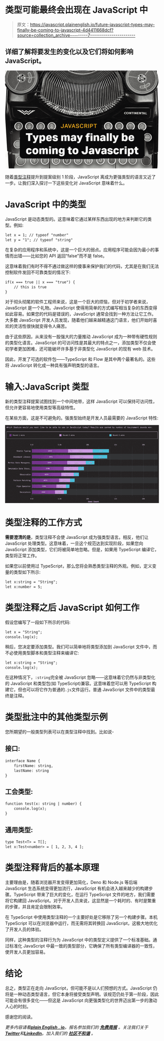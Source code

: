# 类型可能最终会出现在 JavaScript 中

> 原文：<https://javascript.plainenglish.io/future-javascript-types-may-finally-be-coming-to-javascript-4d4411668dcf?source=collection_archive---------7----------------------->

## 详细了解将要发生的变化以及它们将如何影响 JavaScript。

![](img/cbc96cf9fbb61f11a8ca530f2be05f0c.png)

随着[类型注释](https://github.com/tc39/proposal-type-annotations)提升到提案级别 1 阶段，JavaScript 离成为更强类型的语言又近了一步。让我们深入探讨一下这些变化对 JavaScript 意味着什么。

# JavaScript 中的类型

JavaScript 是动态类型的。这意味着它通过某样东西出现的地方来判断它的类型。例如:

```
let x = 1; // typeof "number"
let y = "1"; // typeof "string"
```

在复杂的应用程序和系统中，这是一个巨大的弱点。应用程序可能会因为最小的事情而出错——比如您的 API 返回“false”而不是 false。

这意味着我们有时不得不通过做这样的傻事来保护我们的代码，尤其是在我们无法控制软件发回不可靠类型的情况下:

```
if(x === true || x === "true") {
    // this is true
}
```

对于彻头彻尾的软件工程师来说，这是一个巨大的烦恼，但对于初学者来说，JavaScript 是一个礼物。JavaScript 使得用简单的方式编写相当复杂的东西变得如此容易。如果您的代码是错误的，JavaScript 通常会找到一种方法让它工作。大多数 JavaScript 开发人员发现，随着他们越来越精通这门语言，他们开始时喜欢的灵活性很快就变得令人痛苦。

由于这些原因，从来没有一股强大的力量推动 JavaScript 成为一种带有硬性规则的类型化语言。JavaScript 的可访问性是其最大的特点之一，添加类型不仅会使初学者更加困难，还可能破坏许多基于非类型化 JavaScript 的现有 web 技术。

因此，开发了可选的软件包——TypeScript 和 Flow 是其中两个最著名的。这些将 JavaScript 转化成一种具有强声明类型的语言。

# 输入:JavaScript 类型

新的类型注释提案试图找到一个中间地带，这样 JavaScript 可以保持可访问性，但允许更容易地使用类型等高级特性。

在某些方面，这是不可避免的。强类型始终是开发人员最需要的 JavaScript 特性:

![](img/2f81d034ce6dec4373a1155ef4c32197.png)

# 类型注释的工作方式

**需要澄清的是**，类型注释不会使 JavaScript 成为强类型语言。相反，他们让 JavaScript 处理类型。这意味着，一旦这个规范达到实现阶段，如果您向 JavaScript 添加类型，它们将被简单地忽略。但是，如果用 TypeScript 编译它，类型将正常工作。

如果您以前使用过 TypeScript，那么您将会熟悉类型注释的外观。例如，定义变量的类型如下所示:

```
let x:string = "String";
let x:number = 5;
```

# 类型注释之后 JavaScript 如何工作

假设您编写了一段如下所示的代码:

```
let x = "String";
console.log(x);
```

稍后，您决定要添加类型。我们可以简单地将类型添加到 JavaScript 文件中，而不必使用类型脚本和类型注释来编译它:

```
let x:string = "String";
console.log(x);
```

在这种情况下，`:string`完全被 JavaScript 忽略——这意味着它仍然与非类型化的 JavaScript 和类型包(如 TypeScript)兼容。这意味着您可以用 TypeScript 构建它，但也可以将它作为普通的`.js`文件运行。普通 JavaScript 文件中的类型最终是注释。

# 类型批注中的其他类型示例

您所期望的一般类型列表可以在类型注释中找到。比如说-

## 接口:

```
interface Name {
    firstName: string,
    lastName: string
}
```

## 工会类型:

```
function test(x: string | number) {
    console.log(x);
}
```

## 通用类型:

```
type Test<T> = T[];
let x:Test<number> = [ 1, 2, 3, 4 ];
```

# 类型注释背后的基本原理

主要理由是，随着浏览器开发变得更加简化，Deno 和 Node.js 等后端 JavaScript 生态系统变得更加流行，JavaScript 有机会进入越来越少的构建步骤。TypeScript 带来了巨大的变化，在运行 TypeScript 文件的地方，我们需要将它构建回 JavaScript。对于开发人员来说，这显然是一个耗时的、有时是繁重的步骤，并且肯定会限制效率。

在 TypeScript 中使用类型注释的一个主要好处是它移除了另一个构建步骤。本机 TypeScript 可以在浏览器中运行，而无需将其转换回 JavaScript，这极大地优化了开发人员的体验。

同样，这种类型的注释行为为 JavaScript 中的类型定义提供了一个标准基础。通过标准化 JavaScript 中最一致的类型部分，它确保了所有类型编译器的一致性，使开发人员更加容易。

# 结论

总之，类型正在走向 JavaScript，但可能不是以人们预想的方式。JavaScript 仍将是一种动态类型语言，但它本身将接受类型声明。该规范仍处于第一阶段，因此可能会有很多变化——但这是 JavaScript 向更强类型化的世界迈出第一步的激动人心的时刻。

感谢您的阅读。

*更多内容请看*[***plain English . io***](https://plainenglish.io/)*。报名参加我们的* [***免费周报***](http://newsletter.plainenglish.io/) *。关注我们关于*[***Twitter***](https://twitter.com/inPlainEngHQ)*和*[***LinkedIn***](https://www.linkedin.com/company/inplainenglish/)*。加入我们的* [***社区不和谐***](https://discord.gg/GtDtUAvyhW) *。*